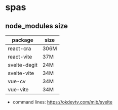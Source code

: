 # spas

## node_modules size

| package | size |
|---------|------|
| react-cra | 306M |
| react-vite | 37M |
| svelte-degit | 24M |
| svelte-vite | 34M |
| vue-cv | 34M |
| vue-vite | 34M |

* command lines: https://okdevtv.com/mib/svelte
